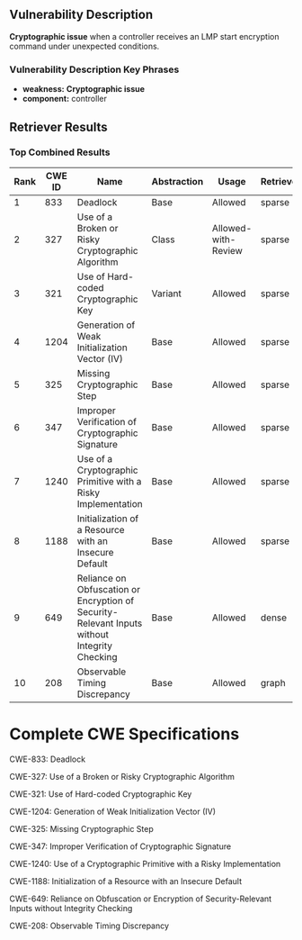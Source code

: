 ## Vulnerability Description
**Cryptographic issue** when a controller receives an LMP start encryption command under unexpected conditions.

### Vulnerability Description Key Phrases
- **weakness:** **Cryptographic issue**
- **component:** controller

## Retriever Results

### Top Combined Results

| Rank | CWE ID | Name | Abstraction | Usage  | Retrievers | Individual Scores |
|------|--------|------|-------------|-------|------------|-------------------|
| 1 | 833 | Deadlock | Base | Allowed | sparse | 0.084 |
| 2 | 327 | Use of a Broken or Risky Cryptographic Algorithm | Class | Allowed-with-Review | sparse | 0.083 |
| 3 | 321 | Use of Hard-coded Cryptographic Key | Variant | Allowed | sparse | 0.079 |
| 4 | 1204 | Generation of Weak Initialization Vector (IV) | Base | Allowed | sparse | 0.078 |
| 5 | 325 | Missing Cryptographic Step | Base | Allowed | sparse | 0.076 |
| 6 | 347 | Improper Verification of Cryptographic Signature | Base | Allowed | sparse | 0.076 |
| 7 | 1240 | Use of a Cryptographic Primitive with a Risky Implementation | Base | Allowed | sparse | 0.074 |
| 8 | 1188 | Initialization of a Resource with an Insecure Default | Base | Allowed | sparse | 0.073 |
| 9 | 649 | Reliance on Obfuscation or Encryption of Security-Relevant Inputs without Integrity Checking | Base | Allowed | dense | 0.540 |
| 10 | 208 | Observable Timing Discrepancy | Base | Allowed | graph | 0.002 |



# Complete CWE Specifications

CWE-833: Deadlock

CWE-327: Use of a Broken or Risky Cryptographic Algorithm

CWE-321: Use of Hard-coded Cryptographic Key

CWE-1204: Generation of Weak Initialization Vector (IV)

CWE-325: Missing Cryptographic Step

CWE-347: Improper Verification of Cryptographic Signature

CWE-1240: Use of a Cryptographic Primitive with a Risky Implementation

CWE-1188: Initialization of a Resource with an Insecure Default

CWE-649: Reliance on Obfuscation or Encryption of Security-Relevant Inputs without Integrity Checking

CWE-208: Observable Timing Discrepancy